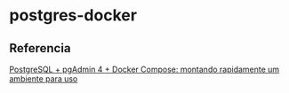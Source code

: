 # postgres-docker

## Referencia

[PostgreSQL + pgAdmin 4 + Docker Compose: montando rapidamente um ambiente para uso](https://medium.com/@renato.groffe/postgresql-pgadmin-4-docker-compose-montando-rapidamente-um-ambiente-para-uso-55a2ab230b89)
